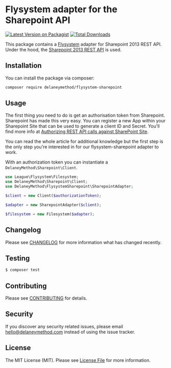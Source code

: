 # Flysystem adapter for the Sharepoint API

[![Latest Version on Packagist](https://img.shields.io/packagist/v/delaneymethod/flysystem-sharepoint.svg?style=flat-square)](https://packagist.org/packages/delaneymethod/flysystem-sharepoint)
[![Total Downloads](https://img.shields.io/packagist/dt/delaneymethod/flysystem-sharepoint.svg?style=flat-square)](https://packagist.org/packages/delaneymethod/flysystem-sharepoint)

This package contains a [Flysystem](https://flysystem.thephpleague.com/) adapter for Sharepoint 2013 REST API. Under the hood, the [Sharepoint 2013 REST API](https://www.dropbox.com/developers/documentation/http/overview) is used.

## Installation

You can install the package via composer:

``` bash
composer require delaneymethod/flysystem-sharepoint
```


## Usage

The first thing you need to do is get an authorisation token from Sharepoint. Sharepoint has made this very easy. You can register a new App within your Sharepoint Site that can be used to generate a client ID and Secret. You'll find more info at [Authorizing REST API calls against SharePoint Site](http://spshell.blogspot.co.uk/2015/03/sharepoint-online-o365-oauth.html). 

You can read the whole article for additional knowledge but the first step is the only step you're interested in for our flysystem-sharepoint adapter to work.

With an authorization token you can instantiate a `DelaneyMethod\Sharepoint\Client`.

``` php
use League\Flysystem\Filesystem;
use DelaneyMethod\Sharepoint\Client;
use DelaneyMethod\FlysystemSharepoint\SharepointAdapter;

$client = new Client($authorizationToken);

$adapter = new SharepointAdapter($client);

$filesystem = new Filesystem($adapter);
```

## Changelog

Please see [CHANGELOG](CHANGELOG.md) for more information what has changed recently.

## Testing

``` bash
$ composer test
```

## Contributing

Please see [CONTRIBUTING](CONTRIBUTING.md) for details.

## Security

If you discover any security related issues, please email hello@delaneymethod.com instead of using the issue tracker.

## License

The MIT License (MIT). Please see [License File](LICENSE.md) for more information.
